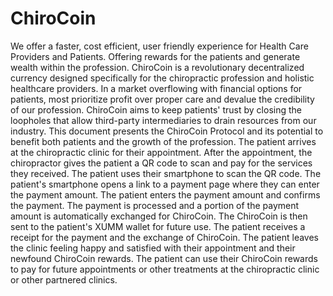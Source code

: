 # ChiroCoin
We offer a faster, cost efficient, user friendly experience for Health Care Providers and Patients.
Offering rewards for the patients and generate wealth within the profession. 
ChiroCoin is a revolutionary decentralized currency designed specifically for the chiropractic profession and holistic healthcare providers. In a market overflowing with financial options for patients, most prioritize profit over proper care and devalue the credibility of our profession. ChiroCoin aims to keep patients' trust by closing the loopholes that allow third-party intermediaries to drain resources from our industry. This document presents the ChiroCoin Protocol and its potential to benefit both patients and the growth of the profession.
The patient arrives at the chiropractic clinic for their appointment.
After the appointment, the chiropractor gives the patient a QR code to scan and pay for the services they received.
The patient uses their smartphone to scan the QR code.
The patient's smartphone opens a link to a payment page where they can enter the payment amount.
The patient enters the payment amount and confirms the payment.
The payment is processed and a portion of the payment amount is automatically exchanged for ChiroCoin.
The ChiroCoin is then sent to the patient's XUMM wallet for future use.
The patient receives a receipt for the payment and the exchange of ChiroCoin.
The patient leaves the clinic feeling happy and satisfied with their appointment and their newfound ChiroCoin rewards.
The patient can use their ChiroCoin rewards to pay for future appointments or other treatments at the chiropractic clinic or other partnered clinics.

